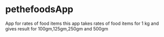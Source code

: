 # pethefoodsApp
App for rates of food items
this app takes rates of food items for 1 kg and gives result for 100gm,125gm,250gm and 500gm 
